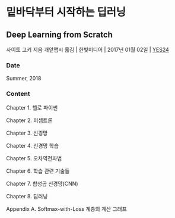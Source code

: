 # 밑바닥부터 시작하는 딥러닝
## Deep Learning from Scratch
사이토 고키 지음 개앞맵시 옮김 | 한빛미디어 | 2017년 01월 02일 | [YES24](http://www.yes24.com/Product/Goods/34970929)

### Date
Summer, 2018

### Content
Chapter 1. 헬로 파이썬

Chapter 2. 퍼셉트론

Chapter 3. 신경망

Chapter 4. 신경망 학습

Chapter 5. 오차역전파법

Chapter 6. 학습 관련 기술들

Chapter 7. 합성곱 신경망(CNN)

Chapter 8. 딥러닝

Appendix A. Softmax-with-Loss 계층의 계산 그래프

